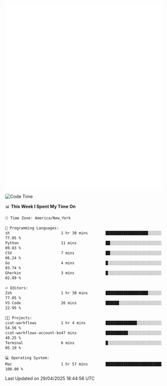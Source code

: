 <a href="https://github.com/jstrieb/github-stats">
 
![](https://github.com/evanhuang117/github-stats/blob/master/generated/overview.svg)
![](https://github.com/evanhuang117/github-stats/blob/master/generated/languages.svg)

</a>

<!--START_SECTION:waka-->
![Code Time](http://img.shields.io/badge/Code%20Time-823%20hrs%2039%20mins-blue)

📊 **This Week I Spent My Time On** 

```text
🕑︎ Time Zone: America/New_York

💬 Programming Languages: 
sh                       1 hr 30 mins        ███████████████████░░░░░░   77.05 % 
Python                   11 mins             ██░░░░░░░░░░░░░░░░░░░░░░░   09.83 % 
CSV                      7 mins              ██░░░░░░░░░░░░░░░░░░░░░░░   06.24 % 
Go                       4 mins              █░░░░░░░░░░░░░░░░░░░░░░░░   03.74 % 
Gherkin                  3 mins              █░░░░░░░░░░░░░░░░░░░░░░░░   02.89 % 

🔥 Editors: 
Zsh                      1 hr 30 mins        ███████████████████░░░░░░   77.05 % 
VS Code                  26 mins             ██████░░░░░░░░░░░░░░░░░░░   22.95 % 

🐱‍💻 Projects: 
ccat-workflows           1 hr 4 mins         ██████████████░░░░░░░░░░░   54.56 % 
ccat-workflows-account-bo47 mins             ██████████░░░░░░░░░░░░░░░   40.25 % 
Terminal                 6 mins              █░░░░░░░░░░░░░░░░░░░░░░░░   05.19 % 

💻 Operating System: 
Mac                      1 hr 57 mins        █████████████████████████   100.00 % 
```


 Last Updated on 29/04/2025 18:44:56 UTC
<!--END_SECTION:waka-->
